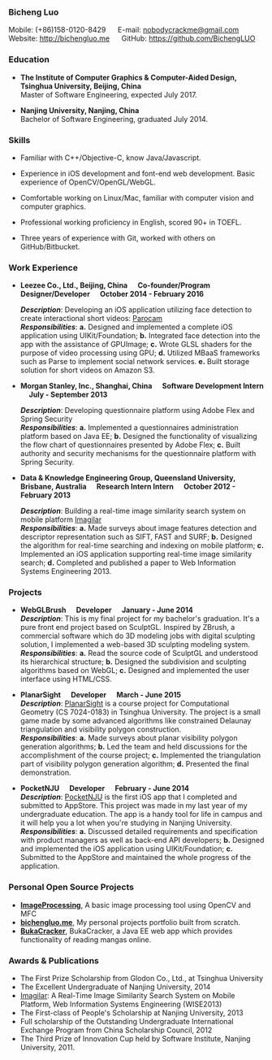 ### Bicheng Luo
Mobile: (+86)158-0120-8429 &nbsp;&nbsp;&nbsp;&nbsp; E-mail: nobodycrackme@gmail.com &nbsp;&nbsp;&nbsp;&nbsp; Website: http://bichengluo.me &nbsp;&nbsp;&nbsp;&nbsp; GitHub: https://github.com/BichengLUO

### Education
*	**The Institute of Computer Graphics & Computer-Aided Design, Tsinghua University, Beijing, China**  
	Master of Software Engineering, expected July 2017.   

* **Nanjing University, Nanjing, China**  
	Bachelor of Software Engineering, graduated July 2014.  

### Skills

*   Familiar with C++/Objective-C, know Java/Javascript.

*   Experience in iOS development and font-end web development. Basic experience of OpenCV/OpenGL/WebGL.

*   Comfortable working on Linux/Mac, familiar with computer vision and computer graphics.

*   Professional working proficiency in English, scored 90+ in TOEFL.

*   Three years of experience with Git, worked with others on GitHub/Bitbucket.  

### Work Experience

*   **Leezee Co., Ltd., Beijing, China &nbsp;&nbsp;&nbsp;&nbsp; Co-founder/Program Designer/Developer &nbsp;&nbsp;&nbsp;&nbsp; October 2014 - February 2016**

    ***Description***: Developing an iOS application utilizing face detection to create interactional short videos: [Parocam][parocam]  
    ***Responsibilities***: **a.** Designed and implemented a complete iOS application using UIKit/Foundation; **b.** Integrated face detection into the app with the assistance of GPUImage; **c.** Wrote GLSL shaders for the purpose of video processing using GPU; **d.** Utilized MBaaS frameworks such as Parse to implement social network services. **e.** Built storage solution for short videos on Amazon S3.

*   **Morgan Stanley, Inc., Shanghai, China &nbsp;&nbsp;&nbsp;&nbsp; Software Development Intern &nbsp;&nbsp;&nbsp;&nbsp; July - September 2013**

    ***Description***: Developing questionnaire platform using Adobe Flex and Spring Security  
    ***Responsibilities***: **a.** Implemented a questionnaires administration platform based on Java EE; **b.** Designed the functionality of visualizing the flow chart of questionnaires presented by Adobe Flex; **c.** Built authority and security mechanisms for the questionnaire platform with Spring Security.

*   **Data & Knowledge Engineering Group, Queensland University, Brisbane, Australia &nbsp;&nbsp;&nbsp;&nbsp; Research Intern Intern &nbsp;&nbsp;&nbsp;&nbsp; October 2012 - February 2013**

    ***Description***: Building a real-time image similarity search system on mobile platform [Imagilar][imagilar]  
    ***Responsibilities***: **a.** Made surveys about image features detection and descriptor representation such as SIFT, FAST and SURF; **b.** Designed the algorithm for real-time searching and indexing on mobile platform; **c.** Implemented an iOS application supporting real-time image similarity search; **d.** Completed and published a paper to Web Information Systems Engineering 2013.

### Projects

*   **WebGLBrush &nbsp;&nbsp;&nbsp;&nbsp; Developer &nbsp;&nbsp;&nbsp;&nbsp; January - June 2014**  
***Description***: This is my final project for my bachelor's graduation. It's a pure front end project based on SculptGL. Inspired by ZBrush, a commercial software which do 3D modeling jobs with digital sculpting solution, I implemented a web-based 3D sculpting modeling system.  
***Responsibilities***: **a.** Read the source code of SculptGL and understood its hierarchical structure; **b.** Designed the subdivision and sculpting algorithms based on WebGL; **c.** Designed and implemented the user interface using HTML/CSS.

*   **PlanarSight &nbsp;&nbsp;&nbsp;&nbsp; Developer &nbsp;&nbsp;&nbsp;&nbsp; March - June 2015**  
***Description***: [PlanarSight][planarsight] is a course project for Computational Geometry (CS 7024-0183) in Tsinghua University. The project is a small game made by some advanced algorithms like constrained Delaunay triangulation and visibility polygon construction.  
***Responsibilities***: **a.** Made surveys about planar visibility polygon generation algorithms; **b.** Led the team and held discussions for the accomplishment of the course project; **c.** Implemented the triangulation part of visibility polygon generation algorithm; **d.** Presented the final demonstration.

*   **PocketNJU &nbsp;&nbsp;&nbsp;&nbsp; Developer &nbsp;&nbsp;&nbsp;&nbsp; February - June 2014**  
***Description***: [PocketNJU][pocketnju] is the first iOS app that I completed and submitted to AppStore. This project was made in my last year of my undergraduate education. The app is a handy tool for life in campus and it will help you a lot when you're studying in Nanjing University.  
***Responsibilities***: **a.** Discussed detailed requirements and specification with product managers as well as back-end API developers; **b.** Designed and implemented the iOS application using UIKit/Foundation; **c.** Submitted to the AppStore and maintained the whole progress of the application.

### Personal Open Source Projects
* **[ImageProcessing][imageprocessing]**, A basic image processing tool using OpenCV and MFC
* **[bichengluo.me][blog@github]**, My personal projects portfolio built from scratch.
* **[BukaCracker][bukacracker]**, BukaCracker, a Java EE web app which provides functionality of reading mangas online.

### Awards & Publications

* The First Prize Scholarship from Glodon Co., Ltd., at Tsinghua University
* The Excellent Undergraduate of Nanjing University, 2014
* [Imagilar][imagilar]: A Real-Time Image Similarity Search System on Mobile Platform, Web Information Systems Engineering (WISE2013)
* The First-class of People's Scholarship at Nanjing University, 2013
* Full scholarship of the Outstanding Undergraduate International Exchange Program from China Scholarship Council, 2012
* The Third Prize of Innovation Cup held by Software Institute, Nanjing University, 2011.

[blog@github]: https://github.com/BichengLUO/bichengluo.github.io
[parocam]:http://parocam.com/
[imagilar]:http://link.springer.com/chapter/10.1007%2F978-3-642-41154-0_47
[imageprocessing]:https://github.com/BichengLUO/ImageProcessing
[bukacracker]:https://github.com/BichengLUO/BukaCracker
[pocketnju]:https://itunes.apple.com/us/app/zhang-shang-nan-da/id814490033
[planarsight]:https://github.com/BichengLUO/PlanarSight
